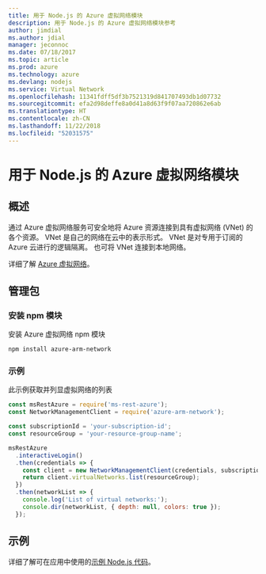 ```yaml
---
title: 用于 Node.js 的 Azure 虚拟网络模块
description: 用于 Node.js 的 Azure 虚拟网络模块参考
author: jimdial
ms.author: jdial
manager: jeconnoc
ms.date: 07/18/2017
ms.topic: article
ms.prod: azure
ms.technology: azure
ms.devlang: nodejs
ms.service: Virtual Network
ms.openlocfilehash: 11341fdff5df3b7521319d841707493db1d07732
ms.sourcegitcommit: efa2d98deffe8a0d41a8d63f9f07aa720862e6ab
ms.translationtype: HT
ms.contentlocale: zh-CN
ms.lasthandoff: 11/22/2018
ms.locfileid: "52031575"
---
```

# <a name="azure-virtual-network-modules-for-nodejs"></a>用于 Node.js 的 Azure 虚拟网络模块

## <a name="overview"></a>概述

通过 Azure 虚拟网络服务可安全地将 Azure 资源连接到具有虚拟网络 (VNet) 的各个资源。 VNet 是自己的网络在云中的表示形式。 VNet 是对专用于订阅的 Azure 云进行的逻辑隔离。 也可将 VNet 连接到本地网络。

详细了解 [Azure 虚拟网络](https://docs.microsoft.com/azure/virtual-network/virtual-networks-overview)。

## <a name="management-package"></a>管理包

### <a name="install-the-npm-module"></a>安装 npm 模块

安装 Azure 虚拟网络 npm 模块

```bash
npm install azure-arm-network
```

### <a name="example"></a>示例

此示例获取并列显虚拟网络的列表

```javascript
const msRestAzure = require('ms-rest-azure');
const NetworkManagementClient = require('azure-arm-network');

const subscriptionId = 'your-subscription-id';
const resourceGroup = 'your-resource-group-name';

msRestAzure
  .interactiveLogin()
  .then(credentials => {
    const client = new NetworkManagementClient(credentials, subscriptionId);
    return client.virtualNetworks.list(resourceGroup);
  })
  .then(networkList => {
    console.log('List of virtual networks:');
    console.dir(networkList, { depth: null, colors: true });
  });
```

## <a name="samples"></a>示例

详细了解可在应用中使用的[示例 Node.js 代码](https://azure.microsoft.com/resources/samples/?platform=nodejs)。
